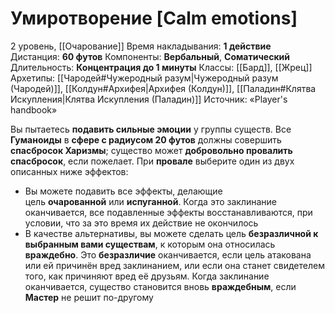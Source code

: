# Умиротворение [Calm emotions]
2 уровень, [[Очарование]]
Время накладывания: **1 действие**
Дистанция: **60 футов**
Компоненты: **Вербальный**, **Соматический**
Длительность: **Концентрация до 1 минуты**
Классы: [[Бард]], [[Жрец]]
Архетипы: [[Чародей#Чужеродный разум|Чужеродный разум (Чародей)]], [[Колдун#Архифея|Архифея (Колдун)]], [[Паладин#Клятва Искупления|Клятва Искупления (Паладин)]]
Источник: «Player's handbook»

Вы пытаетесь **подавить сильные эмоции** у группы существ. Все **Гуманоиды** в **сфере с радиусом 20 футов** должны совершить **спасбросок Харизмы**; существо может **добровольно провалить спасбросок**, если пожелает. При **провале** выберите один из двух описанных ниже эффектов:

- Вы можете подавить все эффекты, делающие цель **очарованной** или **испуганной**. Когда это заклинание оканчивается, все подавленные эффекты восстанавливаются, при условии, что за это время их действие не окончилось
- В качестве альтернативы, вы можете сделать цель **безразличной к выбранным вами существам**, к которым она относилась **враждебно**. Это **безразличие** оканчивается, если цель атакована или ей причинён вред заклинанием, или если она станет свидетелем того, как причиняют вред её друзьям. Когда заклинание оканчивается, существо становится вновь **враждебным**, если **Мастер** не решит по-другому